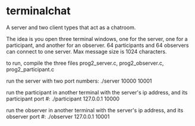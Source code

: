 # terminalchat

A server and two client types that act as a chatroom.

The idea is you open three terminal windows, one for the server, one for a participant, and another for an observer.
64 participants and 64 observers can connect to one server. Max message size is 1024 characters.

to run, compile the three files prog2_server.c, prog2_observer.c, prog2_participant.c

run the server with two port numbers: ./server 10000 10001

run the participant in another terminal with the server's ip address, and its participant port #: ./participant 127.0.0.1 10000

run the observer in another terminal with the server's ip address, and its observer port #: ./observer 127.0.0.1 10001
